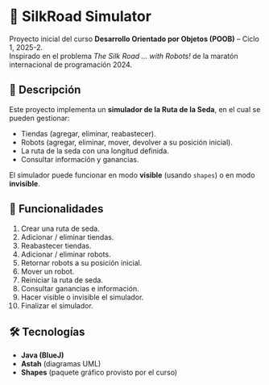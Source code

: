 # 🐉 SilkRoad Simulator

Proyecto inicial del curso **Desarrollo Orientado por Objetos (POOB)** – Ciclo 1, 2025-2.  
Inspirado en el problema *The Silk Road … with Robots!* de la maratón internacional de programación 2024.

## 📌 Descripción
Este proyecto implementa un **simulador de la Ruta de la Seda**, en el cual se pueden gestionar:
- Tiendas (agregar, eliminar, reabastecer).
- Robots (agregar, eliminar, mover, devolver a su posición inicial).
- La ruta de la seda con una longitud definida.
- Consultar información y ganancias.

El simulador puede funcionar en modo **visible** (usando `shapes`) o en modo **invisible**.

## 🚀 Funcionalidades
1. Crear una ruta de seda.
2. Adicionar / eliminar tiendas.
3. Reabastecer tiendas.
4. Adicionar / eliminar robots.
5. Retornar robots a su posición inicial.
6. Mover un robot.
7. Reiniciar la ruta de seda.
8. Consultar ganancias e información.
9. Hacer visible o invisible el simulador.
10. Finalizar el simulador.

## 🛠️ Tecnologías
- **Java (BlueJ)**  
- **Astah** (diagramas UML)  
- **Shapes** (paquete gráfico provisto por el curso)

